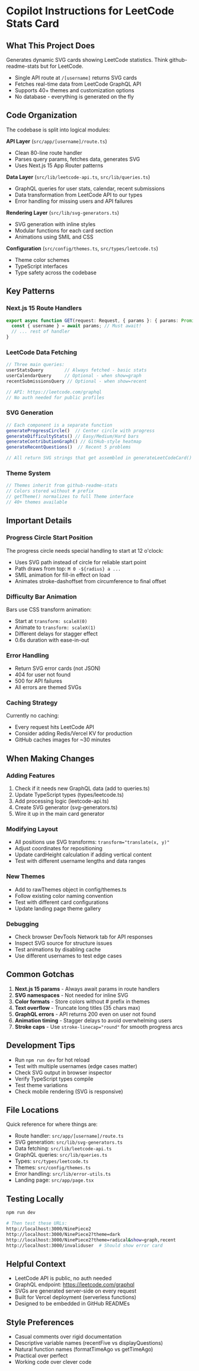 # Copilot Instructions for LeetCode Stats Card

## What This Project Does

Generates dynamic SVG cards showing LeetCode statistics. Think github-readme-stats but for LeetCode.

- Single API route at `/[username]` returns SVG cards
- Fetches real-time data from LeetCode GraphQL API
- Supports 40+ themes and customization options
- No database - everything is generated on the fly

## Code Organization

The codebase is split into logical modules:

**API Layer** (`src/app/[username]/route.ts`)
- Clean 80-line route handler
- Parses query params, fetches data, generates SVG
- Uses Next.js 15 App Router patterns

**Data Layer** (`src/lib/leetcode-api.ts`, `src/lib/queries.ts`)
- GraphQL queries for user stats, calendar, recent submissions
- Data transformation from LeetCode API to our types
- Error handling for missing users and API failures

**Rendering Layer** (`src/lib/svg-generators.ts`)
- SVG generation with inline styles
- Modular functions for each card section
- Animations using SMIL and CSS

**Configuration** (`src/config/themes.ts`, `src/types/leetcode.ts`)
- Theme color schemes
- TypeScript interfaces
- Type safety across the codebase

## Key Patterns

### Next.js 15 Route Handlers
```typescript
export async function GET(request: Request, { params }: { params: Promise<{ username: string }> }) {
  const { username } = await params; // Must await!
  // ... rest of handler
}
```

### LeetCode Data Fetching
```typescript
// Three main queries:
userStatsQuery        // Always fetched - basic stats
userCalendarQuery     // Optional - when show=graph
recentSubmissionsQuery // Optional - when show=recent

// API: https://leetcode.com/graphql
// No auth needed for public profiles
```

### SVG Generation
```typescript
// Each component is a separate function
generateProgressCircle()  // Center circle with progress
generateDifficultyStats() // Easy/Medium/Hard bars
generateContributionGraph() // GitHub-style heatmap
generateRecentQuestions()  // Recent 5 problems

// All return SVG strings that get assembled in generateLeetCodeCard()
```

### Theme System
```typescript
// Themes inherit from github-readme-stats
// Colors stored without # prefix
// getTheme() normalizes to full Theme interface
// 40+ themes available
```

## Important Details

### Progress Circle Start Position
The progress circle needs special handling to start at 12 o'clock:
- Uses SVG path instead of circle for reliable start point
- Path draws from top: `M 0 -${radius} a ...`
- SMIL animation for fill-in effect on load
- Animates stroke-dashoffset from circumference to final offset

### Difficulty Bar Animation
Bars use CSS transform animation:
- Start at `transform: scaleX(0)`
- Animate to `transform: scaleX(1)`
- Different delays for stagger effect
- 0.6s duration with ease-in-out

### Error Handling
- Return SVG error cards (not JSON)
- 404 for user not found
- 500 for API failures
- All errors are themed SVGs

### Caching Strategy
Currently no caching:
- Every request hits LeetCode API
- Consider adding Redis/Vercel KV for production
- GitHub caches images for ~30 minutes

## When Making Changes

### Adding Features
1. Check if it needs new GraphQL data (add to queries.ts)
2. Update TypeScript types (types/leetcode.ts)
3. Add processing logic (leetcode-api.ts)
4. Create SVG generator (svg-generators.ts)
5. Wire it up in the main card generator

### Modifying Layout
- All positions use SVG transforms: `transform="translate(x, y)"`
- Adjust coordinates for repositioning
- Update cardHeight calculation if adding vertical content
- Test with different username lengths and data ranges

### New Themes
- Add to rawThemes object in config/themes.ts
- Follow existing color naming convention
- Test with different card configurations
- Update landing page theme gallery

### Debugging
- Check browser DevTools Network tab for API responses
- Inspect SVG source for structure issues
- Test animations by disabling cache
- Use different usernames to test edge cases

## Common Gotchas

1. **Next.js 15 params** - Always await params in route handlers
2. **SVG namespaces** - Not needed for inline SVG
3. **Color formats** - Store colors without # prefix in themes
4. **Text overflow** - Truncate long titles (35 chars max)
5. **GraphQL errors** - API returns 200 even on user not found
6. **Animation timing** - Stagger delays to avoid overwhelming users
7. **Stroke caps** - Use `stroke-linecap="round"` for smooth progress arcs

## Development Tips

- Run `npm run dev` for hot reload
- Test with multiple usernames (edge cases matter)
- Check SVG output in browser inspector
- Verify TypeScript types compile
- Test theme variations
- Check mobile rendering (SVG is responsive)

## File Locations

Quick reference for where things are:

- Route handler: `src/app/[username]/route.ts`
- SVG generation: `src/lib/svg-generators.ts`
- Data fetching: `src/lib/leetcode-api.ts`
- GraphQL queries: `src/lib/queries.ts`
- Types: `src/types/leetcode.ts`
- Themes: `src/config/themes.ts`
- Error handling: `src/lib/error-utils.ts`
- Landing page: `src/app/page.tsx`

## Testing Locally

```bash
npm run dev

# Then test these URLs:
http://localhost:3000/NinePiece2
http://localhost:3000/NinePiece2?theme=dark
http://localhost:3000/NinePiece2?theme=radical&show=graph,recent
http://localhost:3000/invaliduser  # Should show error card
```

## Helpful Context

- LeetCode API is public, no auth needed
- GraphQL endpoint: https://leetcode.com/graphql
- SVGs are generated server-side on every request
- Built for Vercel deployment (serverless functions)
- Designed to be embedded in GitHub READMEs

## Style Preferences

- Casual comments over rigid documentation
- Descriptive variable names (recentFive vs displayQuestions)
- Natural function names (formatTimeAgo vs getTimeAgo)
- Practical over perfect
- Working code over clever code